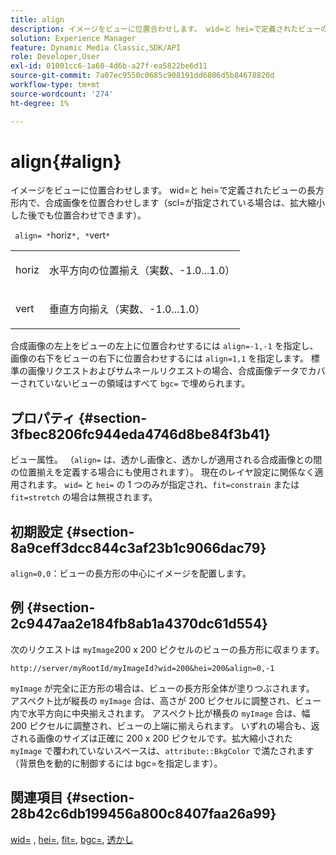 ```yaml
---
title: align
description: イメージをビューに位置合わせします。 wid=と hei=で定義されたビューの長方形内で、合成画像を位置合わせします（scl=が指定されている場合は、拡大縮小した後でも位置合わせできます）。
solution: Experience Manager
feature: Dynamic Media Classic,SDK/API
role: Developer,User
exl-id: 01001cc6-1a60-4d6b-a27f-ea5822be6d11
source-git-commit: 7a07ec9550c0685c908191dd6806d5b84678820d
workflow-type: tm+mt
source-wordcount: '274'
ht-degree: 1%

---
```


# align{#align}

イメージをビューに位置合わせします。 wid=と hei=で定義されたビューの長方形内で、合成画像を位置合わせします（scl=が指定されている場合は、拡大縮小した後でも位置合わせできます）。

` align= *`horiz`*, *`vert`*`

<table id="simpletable_4CB26F72A56D4515B767C303F8E8A1CF"> 
 <tr class="strow"> 
  <td class="stentry"> <p> <span class="codeph"> <span class="varname"> horiz </span> </span> </p> </td> 
  <td class="stentry"> <p>水平方向の位置揃え（実数、-1.0...1.0） </p> </td> 
 </tr> 
 <tr class="strow"> 
  <td class="stentry"> <p> <span class="codeph"> <span class="varname"> vert </span> </span> </p> </td> 
  <td class="stentry"> <p>垂直方向揃え（実数、-1.0...1.0） </p> </td> 
 </tr> 
</table>

合成画像の左上をビューの左上に位置合わせするには `align=-1,-1` を指定し、画像の右下をビューの右下に位置合わせするには `align=1,1` を指定します。 標準の画像リクエストおよびサムネールリクエストの場合、合成画像データでカバーされていないビューの領域はすべて `bgc=` で埋められます。

## プロパティ {#section-3fbec8206fc944eda4746d8be84f3b41}

ビュー属性。 （`align=` は、透かし画像と、透かしが適用される合成画像との間の位置揃えを定義する場合にも使用されます）。 現在のレイヤ設定に関係なく適用されます。 `wid=` と `hei=` の 1 つのみが指定され、`fit=constrain` または `fit=stretch` の場合は無視されます。

## 初期設定 {#section-8a9ceff3dcc844c3af23b1c9066dac79}

`align=0,0`：ビューの長方形の中心にイメージを配置します。

## 例 {#section-2c9447aa2e184fb8ab1a4370dc61d554}

次のリクエストは `myImage`200 x 200 ピクセルのビューの長方形に収まります。

`http://server/myRootId/myImageId?wid=200&hei=200&align=0,-1`

`myImage` が完全に正方形の場合は、ビューの長方形全体が塗りつぶされます。 アスペクト比が縦長の `myImage` 合は、高さが 200 ピクセルに調整され、ビュー内で水平方向に中央揃えされます。 アスペクト比が横長の `myImage` 合は、幅 200 ピクセルに調整され、ビューの上端に揃えられます。 いずれの場合も、返される画像のサイズは正確に 200 x 200 ピクセルです。拡大縮小された `myImage` で覆われていないスペースは、`attribute::BkgColor` で満たされます（背景色を動的に制御するには bgc=を指定します）。

## 関連項目 {#section-28b42c6db199456a800c8407faa26a99}

[wid=](../../../../../is-api/http-ref/image-serving-api-ref/c-http-protocol-reference/c-command-reference/r-is-http-wid.md#reference-bfeadcb67bf4485f851eb21345527e47) , [hei=](../../../../../is-api/http-ref/image-serving-api-ref/c-http-protocol-reference/c-command-reference/r-is-http-hei.md#reference-6d6f556ccc0e4b98a815e8a5c1944a96), [fit=](../../../../../is-api/http-ref/image-serving-api-ref/c-http-protocol-reference/c-command-reference/r-fit.md#reference-f11bff6d93d143d6b135de3a923bc989), [bgc=](../../../../../is-api/http-ref/image-serving-api-ref/c-http-protocol-reference/c-command-reference/r-bgc.md#reference-53376175f617446fbe5c69120f834b88), [ 透かし ](../../../../../is-api/http-ref/image-serving-api-ref/c-http-protocol-reference/c-syntax-and-features/r-watermarks.md#reference-35d2c3a2c98349b792921c6cb8e73832)
